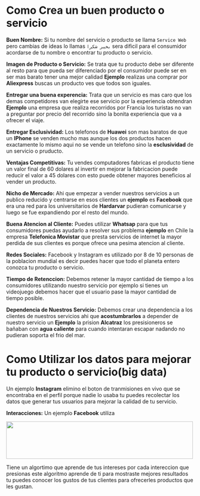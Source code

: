 # Como Crea un buen producto o servicio

**Buen Nombre:** Si tu nombre del servicio o producto se llama ``Service Web`` pero cambias de ideas lo llamas ```بخير شكرا``` sera dificil para el consumidor acordarse de tu nombre o encontrar tu producto o servicio. 

**Imagen de Producto o Servicio:** Se trata que tu producto debe ser diferente al resto para que pueda ser diferenciado por el consumidor puede ser en ser mas barato tener una mejor calidad **Ejemplo** realizas una comprar por **Aliexpress** buscas un producto ves que todos son iguales.

**Entregar una buena experencia:** Trata que un servicio es mas caro que los demas competidores van elegirte ese servicio por la experiencia obtendran **Ejemplo** una empresa que realiza recorridos por Francia los turistas no van a preguntar por precio del recorrido sino la bonita experiencia que va a ofrecer el viaje. 

**Entregar Esclusividad:** Los telefonos de **Huawei** son mas baratos de que un **IPhone** se venden mucho mas aunque los dos productos hacen exactamente lo mismo aqui no se vende un telefono sino la **esclusividad** de un servicio o pruducto.

**Ventajas Competitivas:** Tu vendes computadores fabricas el producto tiene un valor final de 60 dolares al invertir en mejorar la fabricacion puede reducir el valor a 45 dolares con esto puede obtener mayores beneficios al vender un producto.

**Nicho de Mercado:** Ahi que empezar a vender nuestros servicios a un publico reducido y centrarse en esos clientes un **ejemplo** es **Facebook** que era una red para los universitarios de **Hardarvar** pudieran comunicarse y luego se fue expandiendo por el resto del mundo.

**Buena Atencion al Cliente:** Puedes utilizar **Whatsap** para que tus consumidores puedas ayudarlo a resolver sus problema **ejemplo** en Chile la empresa **Telefonica Movistar** que presta servicios de internet la mayor perdida de sus clientes es porque ofrece una pesima atencion al cliente.

**Redes Sociales:** Facebook y Instagram es utilizado por 8 de 10 personas de la poblacion mundial es decir puedes hacer que todo el planeta entero conozca tu producto o servicio.

**Tiempo de Retenccion:** Debemos retener la mayor cantidad de tiempo a los consumidores utilizando nuestro servicio por ejemplo si tienes un videojuego debemos hacer que el usuario pase la mayor cantidad de tiempo posible.

**Dependencia de Nuestros Servicio:** Debemos crear una dependencia a los clientes de nuestros servicios ahi que **acostumbrarlos** a depender de nuestro servicio un  **Ejemplo**  la prision **Alcatraz** los presisioneros se bañaban con **agua caliente** para cuando intentaran escapar nadando no pudieran soporta el frio del mar.

# Como Utilizar los datos para mejorar tu producto o servicio(big data)

Un ejemplo **Instagram** elimino el boton de tranmisiones en vivo que se encontraba en el perfil porque nadie lo usaba tu puedes recolectar los datos que generar tus usuarios para mejorar la calidad de tu servicio.

**Interacciones:** Un ejemplo **Facebook** utiliza 

<img src="https://github.com/IDiegoUlises/Ofrecer-un-Servicio-y-Analizar-los-Datos/blob/master/images/emoticon-facebook.gif" width="500" height="100" />

Tiene un algortimo que aprende de tus intereses por cada intereccion que presionas este algoritmo aprende de ti para mostraste mejores resultados tu puedes conocer los gustos de tus clientes para ofrecerles productos que les gustan.




